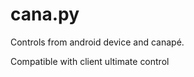 cana.py
=========

Controls from android device and canapé.

Compatible with client ultimate control
